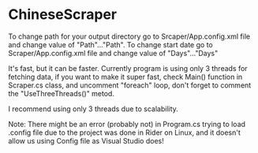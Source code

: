 # ChineseScraper

To change path for your output directory go to Srcaper/App.config.xml file and change value of "Path"..."Path".
To change start date go to Scraper/App.config.xml file and change value of "Days"..."Days"

It's fast, but it can be faster. Currently program is using only 3 threads for fetching data, if you want to make it super fast, check Main() function in Scraper.cs class, and uncomment "foreach" loop, don't forget to comment the "UseThreeThreads()" metod.

I recommend using only 3 threads due to scalability.

Note: There might be an error (probably not) in Program.cs trying to load .config file due to the project was done in Rider on Linux, and it doesn't allow us using Config file as Visual Studio does!
